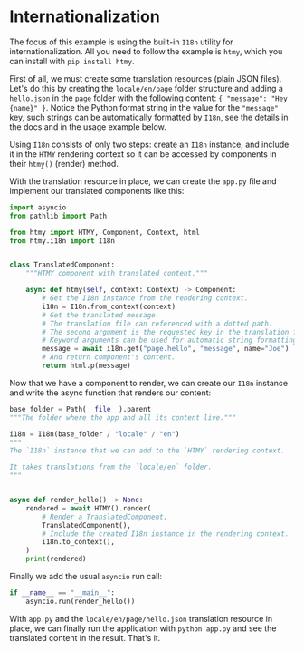 # Internationalization

The focus of this example is using the built-in `I18n` utility for internationalization. All you need to follow the example is `htmy`, which you can install with `pip install htmy`.

First of all, we must create some translation resources (plain JSON files). Let's do this by creating the `locale/en/page` folder structure and adding a `hello.json` in the `page` folder with the following content: `{ "message": "Hey {name}" }`. Notice the Python format string in the value for the `"message"` key, such strings can be automatically formatted by `I18n`, see the details in the docs and in the usage example below.

Using `I18n` consists of only two steps: create an `I18n` instance, and include it in the `HTMY` rendering context so it can be accessed by components in their `htmy()` (render) method.

With the translation resource in place, we can create the `app.py` file and implement our translated components like this:

```python
import asyncio
from pathlib import Path

from htmy import HTMY, Component, Context, html
from htmy.i18n import I18n


class TranslatedComponent:
    """HTMY component with translated content."""

    async def htmy(self, context: Context) -> Component:
        # Get the I18n instance from the rendering context.
        i18n = I18n.from_context(context)
        # Get the translated message.
        # The translation file can referenced with a dotted path.
        # The second argument is the requested key in the translation file.
        # Keyword arguments can be used for automatic string formatting.
        message = await i18n.get("page.hello", "message", name="Joe")
        # And return component's content.
        return html.p(message)
```

Now that we have a component to render, we can create our `I18n` instance and write the async function that renders our content:

```python
base_folder = Path(__file__).parent
"""The folder where the app and all its content live."""

i18n = I18n(base_folder / "locale" / "en")
"""
The `I18n` instance that we can add to the `HTMY` rendering context.

It takes translations from the `locale/en` folder.
"""


async def render_hello() -> None:
    rendered = await HTMY().render(
        # Render a TranslatedComponent.
        TranslatedComponent(),
        # Include the created I18n instance in the rendering context.
        i18n.to_context(),
    )
    print(rendered)
```

Finally we add the usual `asyncio` run call:

```python
if __name__ == "__main__":
    asyncio.run(render_hello())
```

With `app.py` and the `locale/en/page/hello.json` translation resource in place, we can finally run the application with `python app.py` and see the translated content in the result. That's it.
